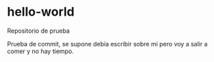 # hello-world
Repositorio de prueba

Prueba de commit, se supone debía escribir sobre mi pero voy a salir a comer y no hay tiempo.
